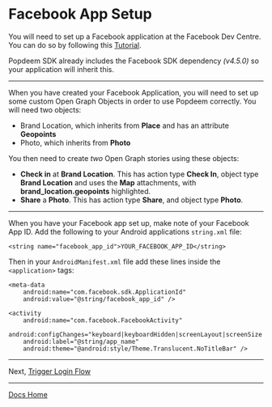 # Facebook App Setup

You will need to set up a Facebook application at the Facebook Dev Centre. You can do so by following this [Tutorial](https://developers.facebook.com/docs/apps/register "Facebook Tutorial").

Popdeem SDK already includes the Facebook SDK dependency _(v4.5.0)_ so your application will inherit this.

---

When you have created your Facebook Application, you will need to set up some custom Open Graph Objects in order to use Popdeem correctly. You will need two objects:

* Brand Location, which inherits from **Place** and has an attribute **Geopoints**  
* Photo, which inherits from **Photo**

You then need to create *two* Open Graph stories using these objects:

* **Check in** at **Brand Location**. This has action type **Check In**, object type **Brand Location** and uses the **Map** attachments, with **brand_location.geopoints** highlighted.
* **Share** a **Photo**. This has action type **Share**, and object type **Photo**.

---

When you have your Facebook app set up, make note of your Facebook App ID. Add the following to your Android applications `string.xml` file:
```
<string name="facebook_app_id">YOUR_FACEBOOK_APP_ID</string>
```

Then in your `AndroidManifest.xml` file add these lines inside the `<application>` tags:
```
<meta-data
    android:name="com.facebook.sdk.ApplicationId"
    android:value="@string/facebook_app_id" />

<activity
    android:name="com.facebook.FacebookActivity"
    android:configChanges="keyboard|keyboardHidden|screenLayout|screenSize|orientation"
    android:label="@string/app_name"
    android:theme="@android:style/Theme.Translucent.NoTitleBar" />
```

---

Next, [Trigger Login Flow](login_flow.md "Login Flow")

---
[Docs Home](./ "Docs Home")
